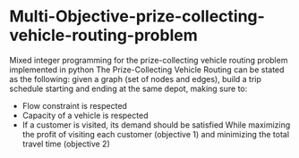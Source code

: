 # Multi-Objective-prize-collecting-vehicle-routing-problem

Mixed integer programming for the prize-collecting vehicle routing problem implemented in python
The Prize-Collecting Vehicle Routing can be stated as the following: given a graph (set of nodes and edges), build a trip schedule starting and ending at the same depot, making sure to:
  - Flow constraint is respected
  - Capacity of a vehicle is respected
  - If a customer is visited, its demand should be satisfied
While maximizing the profit of visiting each customer (objective 1) and minimizing the total travel time (objective 2)

